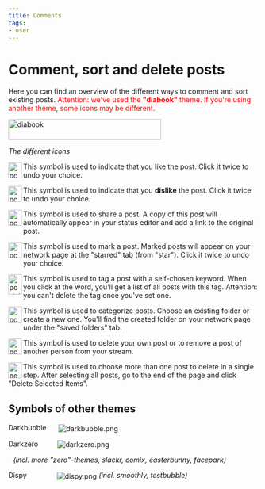 ```yaml
---
title: Comments
tags:
- user
---
```

# Comment, sort and delete posts

Here you can find an overview of the different ways to comment and sort existing posts.
<span style="color: red;">Attention: we've used the <b>"diabook"</b> theme. If you're using another theme, some icons may be different.</span>

<img src="../assets/images/diabook.png" width="308" height="42" alt="diabook">

<i>The different icons</i>

<img src="../assets/images/post_thumbs_up.png" width="27" height="32" alt="post_thumbs_up.png" align="left" style="padding-bottom: 10px;"> This symbol is used to indicate that you like the post. Click it twice to undo your choice.<p style="clear:both;"></p>

<img src="../assets/images/post_thumbs_down.png" width="27" height="32" alt="post_thumbs_down.png" align="left" style="padding-bottom: 10px;"> This symbol is used to indicate that you <b>dislike</b> the post. Click it twice to undo your choice.
<p style="clear:both;"></p>

<img src="../assets/images/post_share.png" width="27" height="32" alt="post_share.png" align="left" style="padding-bottom: 10px;"> This symbol is used to share a post. A copy of this post will automatically appear in your status editor and add a link to the original post.
<p style="clear:both;"></p>

<img src="../assets/images/post_mark.png" width="27" height="32" alt="post_mark.png" align="left" style="padding-bottom: 10px;"> This symbol is used to mark a post. Marked posts will appear on your network page at the "starred" tab (from "star"). Click it twice to undo your choice.
<p style="clear:both;"></p>

<img src="../assets/images/post_tag.png" width="27" height="41" alt="post_tag.png" align="left" style="padding-bottom: 10px;"> This symbol is used to tag a post with a self-chosen keyword. When you click at the word, you'll get a list of all posts with this tag. Attention: you can't delete the tag once you've set one.
<p style="clear:both;"></p>

<img src="../assets/images/post_categorize.png" width="27" height="32" alt="post_categorize.png" align="left" style="padding-bottom: 20px;"> This symbol is used to categorize posts. Choose an existing folder or create a new one. You'll find the created folder on your network page under the "saved folders" tab.
<p style="clear:both;"></p>

<img src="../assets/images/post_delete.png" width="27" height="32" alt="post_delete.png" align="left"> This symbol is used to delete your own post or to remove a post of another person from your stream. 
<P style="clear: both;"></p>

<img src="../assets/images/post_choose.png" width="27" height="32" alt="post_choose.png" align="left"> This symbol is used to choose more than one post to delete in a single step. After selecting all posts, go to the end of the page and click "Delete Selected Items".<P style="clear: both;"></p>

## Symbols of other themes

Darkbubble <img src="../assets/images/darkbubble.png" alt="darkbubble.png" style="padding-left: 20px; vertical-align:middle;">

Darkzero <img src="../assets/images/darkzero.png" alt="darkzero.png" style="padding-left: 35px; vertical-align:middle;">

<span style="padding-left: 10px; font-style:italic;">(incl. more "zero"-themes, slackr, comix, easterbunny, facepark)</span>

Dispy <img src="../assets/images/dispy.png" alt="dispy.png" style="padding-left: 57px; vertical-align:middle;"> <i>(incl. smoothly, testbubble)</i>
